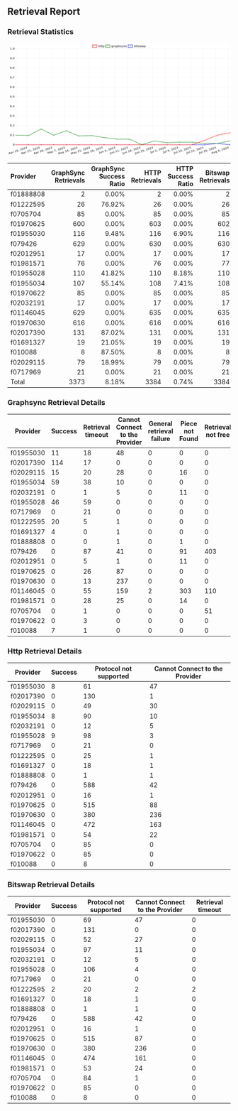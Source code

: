 ## Retrieval Report
### Retrieval Statistics
<img src="https://raw.githubusercontent.com/data-preservation-programs/filplus-checker-assets/main/filecoin-project/filecoin-plus-large-datasets/issues/1532/1691458684012.png"/>

| Provider  | GraphSync Retrievals | GraphSync Success Ratio | HTTP Retrievals | HTTP Success Ratio | Bitswap Retrievals | Bitswap Success Ratio |
| :-------- | -------------------: | ----------------------: | --------------: | -----------------: | -----------------: | --------------------: |
| f01888808 |                    2 |                   0.00% |               2 |              0.00% |                  2 |                 0.00% |
| f01222595 |                   26 |                  76.92% |              26 |              0.00% |                 26 |                 7.69% |
| f0705704  |                   85 |                   0.00% |              85 |              0.00% |                 85 |                 0.00% |
| f01970625 |                  600 |                   0.00% |             603 |              0.00% |                602 |                 0.00% |
| f01955030 |                  116 |                   9.48% |             116 |              6.90% |                116 |                 0.00% |
| f079426   |                  629 |                   0.00% |             630 |              0.00% |                630 |                 0.00% |
| f02012951 |                   17 |                   0.00% |              17 |              0.00% |                 17 |                 0.00% |
| f01981571 |                   76 |                   0.00% |              76 |              0.00% |                 77 |                 0.00% |
| f01955028 |                  110 |                  41.82% |             110 |              8.18% |                110 |                 0.00% |
| f01955034 |                  107 |                  55.14% |             108 |              7.41% |                108 |                 0.00% |
| f01970622 |                   85 |                   0.00% |              85 |              0.00% |                 85 |                 0.00% |
| f02032191 |                   17 |                   0.00% |              17 |              0.00% |                 17 |                 0.00% |
| f01146045 |                  629 |                   0.00% |             635 |              0.00% |                635 |                 0.00% |
| f01970630 |                  616 |                   0.00% |             616 |              0.00% |                616 |                 0.00% |
| f02017390 |                  131 |                  87.02% |             131 |              0.00% |                131 |                 0.00% |
| f01691327 |                   19 |                  21.05% |              19 |              0.00% |                 19 |                 0.00% |
| f010088   |                    8 |                  87.50% |               8 |              0.00% |                  8 |                 0.00% |
| f02029115 |                   79 |                  18.99% |              79 |              0.00% |                 79 |                 0.00% |
| f0717969  |                   21 |                   0.00% |              21 |              0.00% |                 21 |                 0.00% |
| Total     |                 3373 |                   8.18% |            3384 |              0.74% |               3384 |                 0.06% |

### Graphsync Retrieval Details
| Provider  | Success | Retrieval timeout | Cannot Connect to the Provider | General retrieval failure | Piece not Found | Retrieval not free | Retrieval rejected | Unconfirmed block transfer | Provider not online | Deal state missing |
| --------- | ------- | ----------------- | ------------------------------ | ------------------------- | --------------- | ------------------ | ------------------ | -------------------------- | ------------------- | ------------------ |
| f01955030 | 11      | 18                | 48                             | 0                         | 0               | 0                  | 0                  | 0                          | 39                  | 0                  |
| f02017390 | 114     | 17                | 0                              | 0                         | 0               | 0                  | 0                  | 0                          | 0                   | 0                  |
| f02029115 | 15      | 20                | 28                             | 0                         | 16              | 0                  | 0                  | 0                          | 0                   | 0                  |
| f01955034 | 59      | 38                | 10                             | 0                         | 0               | 0                  | 0                  | 0                          | 0                   | 0                  |
| f02032191 | 0       | 1                 | 5                              | 0                         | 11              | 0                  | 0                  | 0                          | 0                   | 0                  |
| f01955028 | 46      | 59                | 0                              | 0                         | 0               | 0                  | 0                  | 5                          | 0                   | 0                  |
| f0717969  | 0       | 21                | 0                              | 0                         | 0               | 0                  | 0                  | 0                          | 0                   | 0                  |
| f01222595 | 20      | 5                 | 1                              | 0                         | 0               | 0                  | 0                  | 0                          | 0                   | 0                  |
| f01691327 | 4       | 0                 | 1                              | 0                         | 0               | 0                  | 14                 | 0                          | 0                   | 0                  |
| f01888808 | 0       | 0                 | 1                              | 0                         | 1               | 0                  | 0                  | 0                          | 0                   | 0                  |
| f079426   | 0       | 87                | 41                             | 0                         | 91              | 403                | 7                  | 0                          | 0                   | 0                  |
| f02012951 | 0       | 5                 | 1                              | 0                         | 11              | 0                  | 0                  | 0                          | 0                   | 0                  |
| f01970625 | 0       | 26                | 87                             | 0                         | 0               | 0                  | 0                  | 0                          | 487                 | 0                  |
| f01970630 | 0       | 13                | 237                            | 0                         | 0               | 0                  | 4                  | 2                          | 359                 | 1                  |
| f01146045 | 0       | 55                | 159                            | 2                         | 303             | 110                | 0                  | 0                          | 0                   | 0                  |
| f01981571 | 0       | 28                | 25                             | 0                         | 14              | 0                  | 0                  | 9                          | 0                   | 0                  |
| f0705704  | 0       | 1                 | 0                              | 0                         | 0               | 51                 | 0                  | 14                         | 19                  | 0                  |
| f01970622 | 0       | 3                 | 0                              | 0                         | 0               | 0                  | 1                  | 7                          | 74                  | 0                  |
| f010088   | 7       | 1                 | 0                              | 0                         | 0               | 0                  | 0                  | 0                          | 0                   | 0                  |

### Http Retrieval Details
| Provider  | Success | Protocol not supported | Cannot Connect to the Provider |
| --------- | ------- | ---------------------- | ------------------------------ |
| f01955030 | 8       | 61                     | 47                             |
| f02017390 | 0       | 130                    | 1                              |
| f02029115 | 0       | 49                     | 30                             |
| f01955034 | 8       | 90                     | 10                             |
| f02032191 | 0       | 12                     | 5                              |
| f01955028 | 9       | 98                     | 3                              |
| f0717969  | 0       | 21                     | 0                              |
| f01222595 | 0       | 25                     | 1                              |
| f01691327 | 0       | 18                     | 1                              |
| f01888808 | 0       | 1                      | 1                              |
| f079426   | 0       | 588                    | 42                             |
| f02012951 | 0       | 16                     | 1                              |
| f01970625 | 0       | 515                    | 88                             |
| f01970630 | 0       | 380                    | 236                            |
| f01146045 | 0       | 472                    | 163                            |
| f01981571 | 0       | 54                     | 22                             |
| f0705704  | 0       | 85                     | 0                              |
| f01970622 | 0       | 85                     | 0                              |
| f010088   | 0       | 8                      | 0                              |

### Bitswap Retrieval Details
| Provider  | Success | Protocol not supported | Cannot Connect to the Provider | Retrieval timeout |
| --------- | ------- | ---------------------- | ------------------------------ | ----------------- |
| f01955030 | 0       | 69                     | 47                             | 0                 |
| f02017390 | 0       | 131                    | 0                              | 0                 |
| f02029115 | 0       | 52                     | 27                             | 0                 |
| f01955034 | 0       | 97                     | 11                             | 0                 |
| f02032191 | 0       | 12                     | 5                              | 0                 |
| f01955028 | 0       | 106                    | 4                              | 0                 |
| f0717969  | 0       | 21                     | 0                              | 0                 |
| f01222595 | 2       | 20                     | 2                              | 2                 |
| f01691327 | 0       | 18                     | 1                              | 0                 |
| f01888808 | 0       | 1                      | 1                              | 0                 |
| f079426   | 0       | 588                    | 42                             | 0                 |
| f02012951 | 0       | 16                     | 1                              | 0                 |
| f01970625 | 0       | 515                    | 87                             | 0                 |
| f01970630 | 0       | 380                    | 236                            | 0                 |
| f01146045 | 0       | 474                    | 161                            | 0                 |
| f01981571 | 0       | 53                     | 24                             | 0                 |
| f0705704  | 0       | 84                     | 1                              | 0                 |
| f01970622 | 0       | 85                     | 0                              | 0                 |
| f010088   | 0       | 8                      | 0                              | 0                 |
